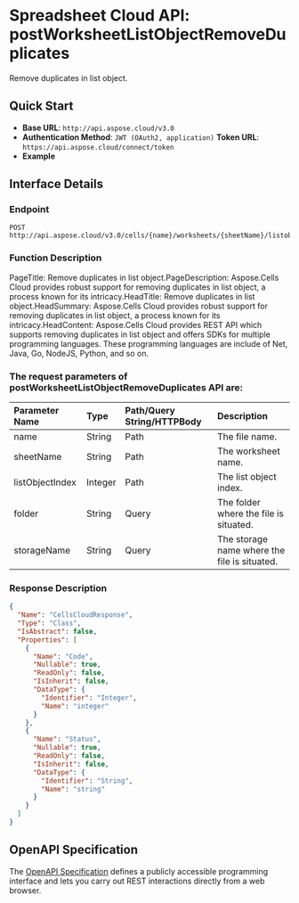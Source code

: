 # **Spreadsheet Cloud API: postWorksheetListObjectRemoveDuplicates**

Remove duplicates in list object. 

## **Quick Start**

- **Base URL**: `http://api.aspose.cloud/v3.0`
- **Authentication Method**: `JWT (OAuth2, application)`  **Token URL**: `https://api.aspose.cloud/connect/token`
- **Example** 
<script src="https://gist.github.com/aspose-cells-cloud-gists/8a5b324fdf3e574dbd747c1a1e24b05d.js?file=Example30_PostWorksheetListObjectRemoveDuplicates.cs"></script>

## **Interface Details**

### **Endpoint** 

```
POST http://api.aspose.cloud/v3.0/cells/{name}/worksheets/{sheetName}/listobjects/{listObjectIndex}/RemoveDuplicates
```

### **Function Description**
PageTitle: Remove duplicates in list object.PageDescription: Aspose.Cells Cloud provides robust support for removing duplicates in list object, a process known for its intricacy.HeadTitle: Remove duplicates in list object.HeadSummary: Aspose.Cells Cloud provides robust support for removing duplicates in list object, a process known for its intricacy.HeadContent: Aspose.Cells Cloud provides REST API which supports removing duplicates in list object and offers SDKs for multiple programming languages. These programming languages are include of Net, Java, Go, NodeJS, Python, and so on.

### The request parameters of **postWorksheetListObjectRemoveDuplicates** API are: 

| Parameter Name | Type | Path/Query String/HTTPBody | Description | 
| :- | :- | :- |:- | 
|name|String|Path|The file name.|
|sheetName|String|Path|The worksheet name.|
|listObjectIndex|Integer|Path|The list object index.|
|folder|String|Query|The folder where the file is situated.|
|storageName|String|Query|The storage name where the file is situated.|


### **Response Description**
```json
{
  "Name": "CellsCloudResponse",
  "Type": "Class",
  "IsAbstract": false,
  "Properties": [
    {
      "Name": "Code",
      "Nullable": true,
      "ReadOnly": false,
      "IsInherit": false,
      "DataType": {
        "Identifier": "Integer",
        "Name": "integer"
      }
    },
    {
      "Name": "Status",
      "Nullable": true,
      "ReadOnly": false,
      "IsInherit": false,
      "DataType": {
        "Identifier": "String",
        "Name": "string"
      }
    }
  ]
}
```

## OpenAPI Specification

The [OpenAPI Specification](https://reference.aspose.cloud/cells/#/ListObjectsController/PostWorksheetListObjectRemoveDuplicates) defines a publicly accessible programming interface and lets you carry out REST interactions directly from a web browser.

